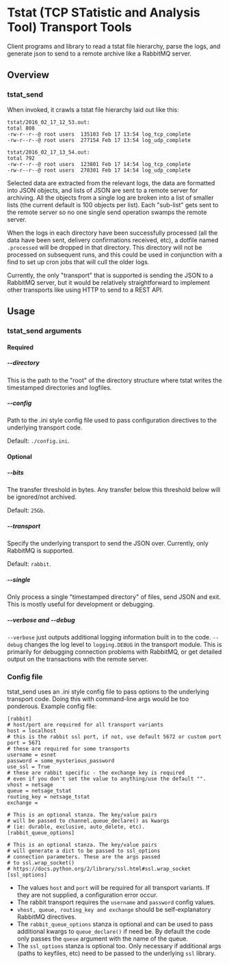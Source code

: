 # Tstat (TCP STatistic and Analysis Tool) Transport Tools

Client programs and library to read a tstat file hierarchy, parse the logs, and generate json to send to a remote archive like a RabbitMQ server.

## Overview

### tstat_send

When invoked, it crawls a tstat file hierarchy laid out like this:

    tstat/2016_02_17_12_53.out:
    total 808
    -rw-r--r--@ root users  135103 Feb 17 13:54 log_tcp_complete
    -rw-r--r--@ root users  277154 Feb 17 13:54 log_udp_complete

    tstat/2016_02_17_13_54.out:
    total 792
    -rw-r--r--@ root users  123801 Feb 17 14:54 log_tcp_complete
    -rw-r--r--@ root users  278301 Feb 17 14:54 log_udp_complete

Selected data are extracted from the relevant logs, the data are formatted into JSON objects, and lists of JSON are sent to a remote server for archiving. All the objects from a single log are broken into a list of smaller lists (the current default is 100 objects per list). Each "sub-list" gets sent to the remote server so no one single send operation swamps the remote server.

When the logs in each directory have been successfully processed (all the data have been sent, delivery confirmations received, etc), a dotfile named `.processed` will be dropped in that directory. This directory will not be processed on subsequent runs, and this could be used in conjunction with a find to set up cron jobs that will cull the older logs.

Currently, the only "transport" that is supported is sending the JSON to a RabbitMQ server, but it would be relatively straightforward to implement other transports like using HTTP to send to a REST API.

## Usage

### tstat_send arguments

#### Required

##### --directory

This is the path to the "root" of the directory structure where tstat writes the timestamped directories and logfiles.

##### --config

Path to the .ini style config file used to pass configuration directives to the underlying transport code.

Default: `./config.ini`.

#### Optional

##### --bits

The transfer threshold in bytes. Any transfer below this threshold below will be ignored/not archived.

Default: `25Gb`.

##### --transport

Specify the underlying transport to send the JSON over. Currently, only RabbitMQ is supported.

Default: `rabbit`.

##### --single

Only process a single "timestamped directory" of files, send JSON and exit. This is mostly useful for development or debugging.

##### --verbose and --debug

`--verbose` just outputs additional logging information built in to the code. `--debug` changes the log level to `logging.DEBUG` in the transport module. This is primarily for debugging connection problems with RabbitMQ, or get detailed output on the transactions with the remote server.

### Config file

tstat_send uses an .ini style config file to pass options to the underlying transport code. Doing this with command-line args would be too ponderous. Example config file:

    [rabbit]
    # host/port are required for all transport variants
    host = localhost
    # this is the rabbit ssl port, if not, use default 5672 or custom port
    port = 5671
    # these are required for some transports
    username = esnet
    password = some_mysterious_password
    use_ssl = True
    # these are rabbit specific - the exchange key is required
    # even if you don't set the value to anything/use the default "".
    vhost = netsage
    queue = netsage_tstat
    routing_key = netsage_tstat
    exchange =

    # This is an optional stanza. The key/value pairs
    # will be passed to channel.queue_declare() as kwargs
    # (ie: durable, exclusive, auto_delete, etc).
    [rabbit_queue_options]

    # This is an optional stanza. The key/value pairs
    # will generate a dict to be passed to ssl_options
    # connection parameters. These are the args passed
    # to ssl.wrap_socket()
    # https://docs.python.org/2/library/ssl.html#ssl.wrap_socket
    [ssl_options]

* The values `host` and `port` will be required for all transport variants. If they are not supplied, a configuration error occur.
* The rabbit transport requires the `username` and `password` config values.
* `vhost, queue, routing_key and exchange` should be self-explanatory RabbitMQ directives.
* The `rabbit_queue_options` stanza is optional and can be used to pass additional kwargs to `queue_declare()` if need be. By default the code only passes the `queue` argument with the name of the queue.
* The `ssl_options` stanza is optional too. Only necessary if additional args (paths to keyfiles, etc) need to be passed to the underlying `ssl` library.

